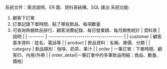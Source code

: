 系統文件：需求說明、ER 圖、資料表結構、SQL 匯出
系統功能:
1.	顧客下訂單
2.	訂單記錄下單時間、點了哪些飲品、每項數量
3.	可查詢熱銷飲品排行、顧客消費紀錄、每日營業額、每月銷售統計
| 資料表   | 說明                                  |
| -------- | ------------------------------------- |
| customer | 顧客基本資料：姓名、電話等            |
| product  | 飲品資料：名稱、單價、分類            |
| category | 飲品類別：咖啡、奶茶、果汁            |
| order    | 一筆訂單：下單時間、顧客ID、內用/外帶 |
| order_detail|一筆訂單中的多筆飲品明細：商品、數量、價格|